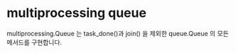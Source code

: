 # multiprocessing queue

multiprocessing.Queue 는 task_done()과 join() 을 제외한 queue.Queue 의 모든 메서드를 구현합니다.